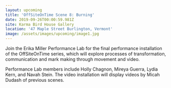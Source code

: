 ```yaml
---
layout: upcoming
title: 'OffSiteOnTime Scene 8: Burning'
date: 2019-09-26T00:00:59.981Z
site: Karma Bird House Gallery
location: '47 Maple Street Burlington, Vermont'
image: /assets/images/upcoming/image1.jpg
---
```

Join the Erika Miller Performance Lab for the final performance installation of the OffSiteOnTime series, which will explore processes of transformation, communication and mark making through movement and video.

Performance Lab members include Holly Chagnon, Mireya Guerra, Lydia Kern, and Navah Stein. The video installation will display videos by Micah Dudash of previous scenes.
